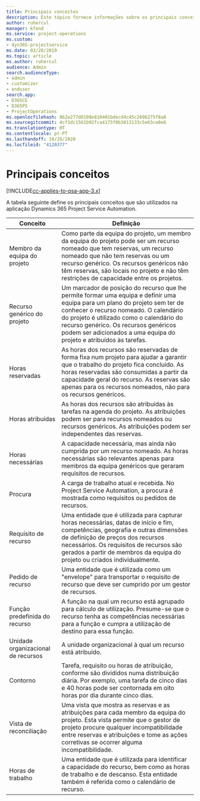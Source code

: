 ```yaml
---
title: Principais conceitos
description: Este tópico fornece informações sobre os principais conceitos para a gestão de recursos no Project Service Automation.
author: ruhercul
manager: kfend
ms.service: project-operations
ms.custom:
- dyn365-projectservice
ms.date: 03/28/2019
ms.topic: article
ms.author: ruhercul
audience: Admin
search.audienceType:
- admin
- customizer
- enduser
search.app:
- D365CE
- D365PS
- ProjectOperations
ms.openlocfilehash: 862e277d8109e810401bdecd4c45c2696275f8a8
ms.sourcegitcommit: 4cf1dc1561b92fca4175f0b3813133c5e63ce8e6
ms.translationtype: HT
ms.contentlocale: pt-PT
ms.lasthandoff: 10/28/2020
ms.locfileid: "4120377"
---
```

# <a name="key-concepts"></a>Principais conceitos

[!INCLUDE[cc-applies-to-psa-app-3.x](../includes/cc-applies-to-psa-app-3x.md)]

A tabela seguinte define os principais conceitos que são utilizados na aplicação Dynamics 365 Project Service Automation.

| Conceito                    | Definição |
|----------------------------|------------|
| Membro da equipa do projeto        | Como parte da equipa do projeto, um membro da equipa do projeto pode ser um recurso nomeado que tem reservas, um recurso nomeado que não tem reservas ou um recurso genérico. Os recursos genéricos não têm reservas, são locais no projeto e não têm restrições de capacidade entre os projetos. |
| Recurso genérico do projeto   | Um marcador de posição do recurso que lhe permite formar uma equipa e definir uma equipa para um plano do projeto sem ter de conhecer o recurso nomeado. O calendário do projeto é utilizado como o calendário do recurso genérico. Os recursos genéricos podem ser adicionados a uma equipa do projeto e atribuídos às tarefas. |
| Horas reservadas               | As horas dos recursos são reservadas de forma fixa num projeto para ajudar a garantir que o trabalho do projeto fica concluído. As horas reservadas são consumidas a partir da capacidade geral do recurso. As reservas são apenas para os recursos nomeados, não para os recursos genéricos. |
| Horas atribuídas             | As horas dos recursos são atribuídas às tarefas na agenda do projeto. As atribuições podem ser para recursos nomeados ou recursos genéricos. As atribuições podem ser independentes das reservas. |
| Horas necessárias             | A capacidade necessária, mas ainda não cumprida por um recurso nomeado. As horas necessárias são relevantes apenas para membros da equipa genéricos que geraram requisitos de recursos. |
| Procura                     | A carga de trabalho atual e recebida. No Project Service Automation, a procura é mostrada como requisitos ou pedidos de recursos. |
| Requisito de recurso       | Uma entidade que é utilizada para capturar horas necessárias, datas de início e fim, competências, geografia e outras dimensões de definição de preços dos recursos necessários. Os requisitos de recursos são gerados a partir de membros da equipa do projeto ou criados individualmente. |
| Pedido de recurso           | Uma entidade que é utilizada como um "envelope" para transportar o requisito de recurso que deve ser cumprido por um gestor de recursos. |
| Função predefinida do recurso      | A função na qual um recurso está agrupado para cálculo de utilização. Presume-se que o recurso tenha as competências necessárias para a função e cumpra a utilização de destino para essa função. |
| Unidade organizacional de recursos | A unidade organizacional à qual um recurso está atribuído. |
| Contorno                    | Tarefa, requisito ou horas de atribuição, conforme são divididos numa distribuição diária. Por exemplo, uma tarefa de cinco dias e 40 horas pode ser contornada em oito horas por dia durante cinco dias. |
| Vista de reconciliação        | Uma vista que mostra as reservas e as atribuições para cada membro da equipa do projeto. Esta vista permite que o gestor de projeto procure qualquer incompatibilidade entre reservas e atribuições e tome as ações corretivas se ocorrer alguma incompatibilidade. |
| Horas de trabalho                 | Uma entidade que é utilizada para identificar a capacidade do recurso, bem como as horas de trabalho e de descanso. Esta entidade também é referida como o calendário de recurso. |
